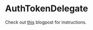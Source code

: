 # AuthTokenDelegate
Check out [this](http://jeroenhildering.com/2018/07/23/identity-propagation-with-net-core-2/) blogpost for instructions.
